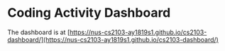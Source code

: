 # Coding Activity Dashboard
The dashboard is at [https://nus-cs2103-ay1819s1.github.io/cs2103-dashboard/](https://nus-cs2103-ay1819s1.github.io/cs2103-dashboard/)

